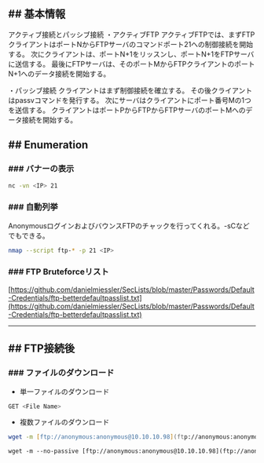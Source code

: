 ## ## 基本情報
アクティブ接続とパッシブ接続
・アクティブFTP
 	アクティブFTPでは、まずFTPクライアントはポートNからFTPサーバのコマンドポート21への制御接続を開始する。
 	次にクライアントは、ポートN+1をリッスンし、ポートN+1をFTPサーバに送信する。
	最後にFTPサーバは、そのポートMからFTPクライアントのポートN+1へのデータ接続を開始する。
	
・パッシブ接続
	クライアントはまず制御接続を確立する。
	その後クライアントはpassvコマンドを発行する。
	次にサーバはクライアントにポート番号Mの1つを送信する。
	クライアントはポートPからFTPからFTPサーバのポートMへのデータ接続を開始する。

## ## Enumeration
### ### バナーの表示
```zsh
nc -vn <IP> 21
```

### ### 自動列挙
AnonymousログインおよびバウンスFTPのチャックを行ってくれる。-sCなどでもできる。
```zsh
nmap --script ftp-* -p 21 <IP>
```

### ### FTP Bruteforceリスト
[https://github.com/danielmiessler/SecLists/blob/master/Passwords/Default-Credentials/ftp-betterdefaultpasslist.txt](https://github.com/danielmiessler/SecLists/blob/master/Passwords/Default-Credentials/ftp-betterdefaultpasslist.txt)

---
## ## FTP接続後
### ### ファイルのダウンロード
- 単一ファイルのダウンロード
```zsh
GET <File Name>
```

- 複数ファイルのダウンロード
```zsh
wget -m [ftp://anonymous:anonymous@10.10.10.98](ftp://anonymous:anonymous@10.10.10.98) #Donwload all

wget -m --no-passive [ftp://anonymous:anonymous@10.10.10.98](ftp://anonymous:anonymous@10.10.10.98) #Download all
```